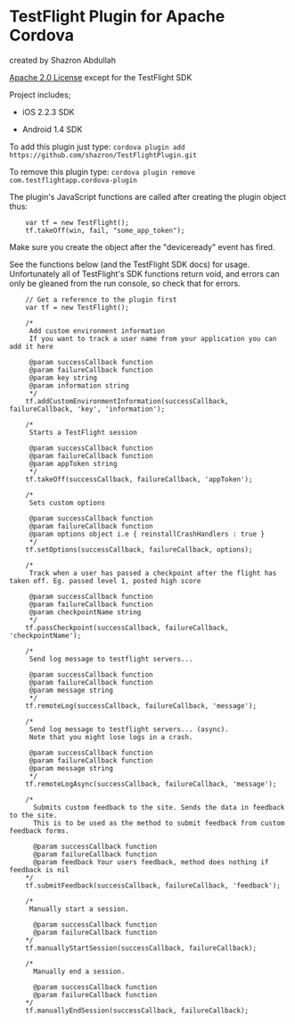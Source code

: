 TestFlight Plugin for Apache Cordova
=====================================
created by Shazron Abdullah

[Apache 2.0 License](http://www.apache.org/licenses/LICENSE-2.0.html) except for the TestFlight SDK

Project includes;

- iOS 2.2.3 SDK

- Android 1.4 SDK

To add this plugin just type:
```cordova plugin add https://github.com/shazron/TestFlightPlugin.git```
			
To remove this plugin type:
```cordova plugin remove com.testflightapp.cordova-plugin```


The plugin's JavaScript functions are called after creating the plugin object thus:
 
        var tf = new TestFlight();
        tf.takeOff(win, fail, "some_app_token");
        
Make sure you create the object after the "deviceready" event has fired.
 
See the functions below (and the TestFlight SDK docs) for usage. Unfortunately all of TestFlight's SDK functions return void,
and errors can only be gleaned from the run console, so check that for errors.

        // Get a reference to the plugin first
        var tf = new TestFlight();

        /*
         Add custom environment information
         If you want to track a user name from your application you can add it here
     
         @param successCallback function
         @param failureCallback function
         @param key string
         @param information string
         */
        tf.addCustomEnvironmentInformation(successCallback, failureCallback, 'key', 'information');

        /*
         Starts a TestFlight session
     
         @param successCallback function
         @param failureCallback function
         @param appToken string
         */
        tf.takeOff(successCallback, failureCallback, 'appToken');
    
        /*
         Sets custom options
     
         @param successCallback function
         @param failureCallback function
         @param options object i.e { reinstallCrashHandlers : true }
         */
        tf.setOptions(successCallback, failureCallback, options);
    
        /*
         Track when a user has passed a checkpoint after the flight has taken off. Eg. passed level 1, posted high score
     
         @param successCallback function
         @param failureCallback function
         @param checkpointName string
         */
        tf.passCheckpoint(successCallback, failureCallback, 'checkpointName');

        /*
         Send log message to testflight servers...
     
         @param successCallback function
         @param failureCallback function
         @param message string
         */
        tf.remoteLog(successCallback, failureCallback, 'message');
    
        /*
         Send log message to testflight servers... (async).
         Note that you might lose logs in a crash.
     
         @param successCallback function
         @param failureCallback function
         @param message string
         */
        tf.remoteLogAsync(successCallback, failureCallback, 'message');

        /*
          Submits custom feedback to the site. Sends the data in feedback to the site. 
          This is to be used as the method to submit feedback from custom feedback forms.
         
          @param successCallback function
          @param failureCallback function
          @param feedback Your users feedback, method does nothing if feedback is nil
        */
        tf.submitFeedback(successCallback, failureCallback, 'feedback');

        /*
         Manually start a session.
         
          @param successCallback function
          @param failureCallback function
        */
        tf.manuallyStartSession(successCallback, failureCallback);

        /*
          Manually end a session.
         
          @param successCallback function
          @param failureCallback function
        */
        tf.manuallyEndSession(successCallback, failureCallback);

